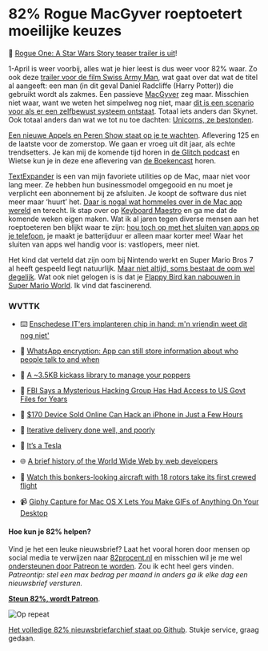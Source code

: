# 82% Rogue MacGyver roeptoetert moeilijke keuzes

🚩 [Rogue One: A Star Wars Story teaser trailer is uit](http://trailers.apple.com/trailers/lucasfilm/rogueoneastarwarsstory/)!

1-April is weer voorbij, alles wat je hier leest is dus weer voor 82% waar. Zo ook deze [trailer voor de film Swiss Army Man](http://trailers.apple.com/trailers/independent/swissarmyman/), wat gaat over dat wat de titel al aangeeft: een man (in dit geval Daniel Radcliffe (Harry Potter)) die gebruikt wordt als zakmes. Een passieve [MacGyver](https://nl.m.wikipedia.org/wiki/MacGyver) zeg maar.  Misschien niet waar, want we weten het simpelweg nog niet, maar [dit is een scenario voor als er een zelfbewust systeem ontstaat](http://youtu.be/dLRLYPiaAoA). Totaal iets anders dan Skynet. Ook totaal anders dan wat we tot nu toe dachten: [Unicorns, ze bestonden](http://nymag.com/thecut/2016/03/unicorns-real-but-ugly.html).

[Een nieuwe Appels en Peren Show staat op je te wachten](http://appelsenperenshow.nl/aflevering/2016/4/7/125-start-een-elitair-tijdloos-design-bv-met-hierogliefen-van-een-alien-race). Aflevering 125 en de laatste voor de zomerstop. We gaan er vroeg uit dit jaar, als echte trendsetters. Je kan mij de komende tijd horen in [de Glitch podcast](http://www.glitch.show) en Wietse kun je in deze ene aflevering van [de Boekencast](https://itunes.apple.com/nl/podcast/de-boekencast/id1099973608?l=en&mt=2) horen.

[TextExpander](https://smilesoftware.com/textexpander) is een van mijn favoriete utilities op de Mac, maar niet voor lang meer. Ze hebben hun businessmodel omgegooid en nu moet je verplicht een abonnement bij ze afsluiten. Je koopt de software dus niet meer maar ‘huurt’ het. [Daar is nogal wat hommeles over in de Mac app wereld](http://mjtsai.com/blog/2016/04/06/textexpander-6-and-textexpander-com/) en terecht. Ik stap over op [Keyboard Maestro](https://www.keyboardmaestro.com/main/) en ga me dat de komende weken eigen maken. Wat ik al jaren tegen diverse mensen aan het roeptoeteren ben blijkt waar te zijn: [hou toch op met het sluiten van apps op je telefoon](http://www.wired.com/2016/03/closing-apps-save-battery-makes-things-worse/), je maakt je batterijduur er alleen maar korter mee! Waar het sluiten van apps wel handig voor is: vastlopers, meer niet.

Het kind dat verteld dat zijn oom bij Nintendo werkt en Super Mario Bros 7 al heeft gespeeld liegt natuurlijk. [Maar niet altijd, soms bestaat de oom wel degelijk](https://quarterly.camposanto.com/my-uncle-works-for-nintendo-9387d64509e9#.4z85igo4i). Wat ook niet gelogen is is dat je [Flappy Bird kan nabouwen in Super Mario World](https://www.youtube.com/watch?v=hB6eY73sLV0&feature=youtu.be). Ik vind dat fascinerend.

### WVTTK

- ⌨️ [Enschedese IT'ers implanteren chip in hand: m'n vriendin weet dit nog niet'](http://www.tubantia.nl/regio/enschede-en-omgeving/enschede/video-enschedese-it-ers-implanteren-chip-in-hand-m-n-vriendin-weet-dit-nog-niet-1.5899116)

- 📱 [WhatsApp encryption: App can still store information about who people talk to and when](http://www.independent.co.uk/life-style/gadgets-and-tech/news/whatsapp-encryption-update-end-to-end-app-what-why-information-data-privacy-security-a6970661.html)

- 🍿 [A ~3.5KB kickass library to manage your poppers](https://github.com/fezvrasta/popper.js)

- 💾 [FBI Says a Mysterious Hacking Group Has Had Access to US Govt Files for Years](https://motherboard.vice.com/read/fbi-flash-alert-hacking-group-has-had-access-to-us-govt-files-for-years)

- 📲 [$170 Device Sold Online Can Hack an iPhone in Just a Few Hours](http://news.softpedia.com/news/170-device-sold-online-can-hack-an-iphone-in-just-a-few-hours-502546.shtml)

- 🚚 [Iterative delivery done well, and poorly](http://www.purecaffeine.com/blog/design/iterative-delivery/)

- 🚕 [It’s a Tesla](https://stratechery.com/2016/its-a-tesla/)

- 🌐 [A brief history of the World Wide Web by web developers](https://adactio.com/journal/10467)

- 🚁 [Watch this bonkers-looking aircraft with 18 rotors take its first crewed flight](http://www.theverge.com/2016/4/7/11388406/volocopter-18-rotors-manned-flight-evolo-germany)

- 📹 [Giphy Capture for Mac OS X Lets You Make GIFs of Anything On Your Desktop](http://lifehacker.com/giphy-capture-for-mac-os-x-lets-you-make-gifs-of-anythi-1769716158)

#### Hoe kun je 82% helpen?
Vind je het een leuke nieuwsbrief? Laat het vooral horen door mensen op social media te verwijzen naar [82procent.nl](http://82procent.nl) en misschien wil je me wel [ondersteunen door Patreon te worden](https://www.patreon.com/reinier). Zou ik echt heel gers vinden. _Patreontip: stel een max bedrag per maand in anders ga ik elke dag een nieuwsbrief versturen._

[**Steun 82%, wordt Patreon**](https://www.patreon.com/reinier).

![Op repeat](https://media.giphy.com/media/3oGRFF7ClUXX5dTf0c/giphy.gif)

[Het volledige 82% nieuwsbriefarchief staat op Github](http://github.com/reinier/82procent-nieuwsbrieven). Stukje service, graag gedaan. 

